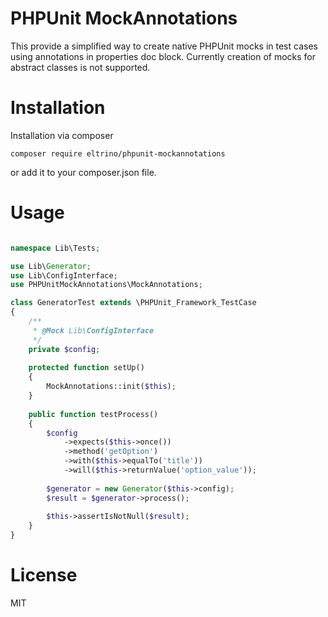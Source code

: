 PHPUnit MockAnnotations
=======================

This provide a simplified way to create native PHPUnit mocks in test cases using annotations in properties doc block. Currently creation of mocks for abstract classes is not supported.

Installation
============
Installation via composer

```
composer require eltrino/phpunit-mockannotations
```
or add it to your composer.json file.

Usage 
=====

```php

namespace Lib\Tests;

use Lib\Generator;
use Lib\ConfigInterface;
use PHPUnitMockAnnotations\MockAnnotations;

class GeneratorTest extends \PHPUnit_Framework_TestCase
{
    /**
     * @Mock Lib\ConfigInterface
     */
    private $config;
    
    protected function setUp()
    {
        MockAnnotations::init($this);
    }
    
    public function testProcess()
    {
        $config
            ->expects($this->once())
            ->method('getOption')
            ->with($this->equalTo('title'))
            ->will($this->returnValue('option_value'));
            
        $generator = new Generator($this->config);
        $result = $generator->process();
        
        $this->assertIsNotNull($result);
    }
}
```

License
=======
MIT


